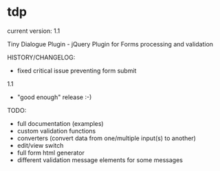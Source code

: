 # tdp
current version: 1.1

Tiny Dialogue Plugin - jQuery Plugin for Forms processing and validation

HISTORY/CHANGELOG:

- fixed critical issue preventing form submit

1.1
- "good enough" release :-)

TODO:
- full documentation (examples)
- custom validation functions
- converters (convert data from one/multiple input(s) to another)
- edit/view switch
- full form html generator
- different validation message elements for some messages
